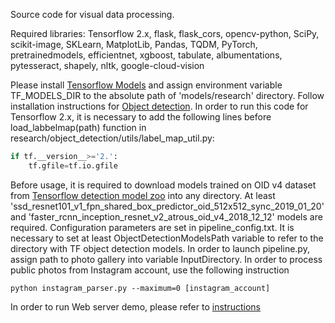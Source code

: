 Source code for visual data processing.

Required libraries: Tensorflow 2.x, flask, flask_cors, opencv-python, SciPy, scikit-image, SKLearn, MatplotLib, Pandas, TQDM, PyTorch, pretrainedmodels, efficientnet, xgboost, tabulate, albumentations, pytesseract, shapely, nltk, google-cloud-vision

Please install [Tensorflow Models](https://github.com/tensorflow/models) and assign environment variable TF_MODELS_DIR to the absolute path of 'models/research' directory. Follow installation instructions for [Object detection](https://github.com/tensorflow/models/blob/master/research/object_detection/g3doc/installation.md). In order to run this code for Tensorflow 2.x, it is necessary to add the following lines before load_labbelmap(path) function in research/object_detection/utils/label_map_util.py:

```python
if tf.__version__>='2.':
    tf.gfile=tf.io.gfile
```

Before usage, it is required to download models trained on OID v4 dataset from [Tensorflow detection model zoo](https://github.com/tensorflow/models/blob/master/research/object_detection/g3doc/detection_model_zoo.md) into any directory. At least 'ssd_resnet101_v1_fpn_shared_box_predictor_oid_512x512_sync_2019_01_20' and 'faster_rcnn_inception_resnet_v2_atrous_oid_v4_2018_12_12' models are required.
Configuration parameters are set in pipeline_config.txt. It is necessary to set at least ObjectDetectionModelsPath variable to refer to the directory with TF object detection models. In order to launch pipeline.py, assign path to photo gallery into variable InputDirectory.
In order to process public photos from Instagram account, use the following instruction


```
python instagram_parser.py --maximum=0 [instagram_account]
```


In order to run Web server demo, please refer to [instructions](instagram_parser_demo/README.md)
